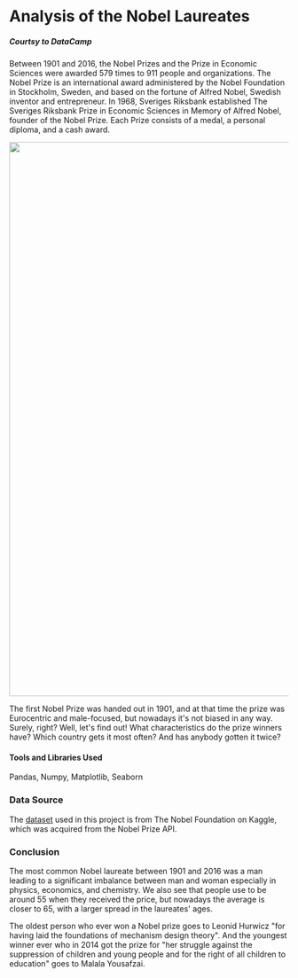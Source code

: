 # Analysis of the Nobel Laureates
##### Courtsy to DataCamp

Between 1901 and 2016, the Nobel Prizes and the Prize in Economic Sciences were awarded 579 times to 911 people and organizations. The Nobel Prize is an international award administered by the Nobel Foundation in Stockholm, Sweden, and based on the fortune of Alfred Nobel, Swedish inventor and entrepreneur. In 1968, Sveriges Riksbank established The Sveriges Riksbank Prize in Economic Sciences in Memory of Alfred Nobel, founder of the Nobel Prize. Each Prize consists of a medal, a personal diploma, and a cash award.

<img src="https://amazingwomenrock.com/media/zoo/images/48_Nobel_Prize_Winners_6f68196a54124e9398ca8d4e73e02c13.png" width="1000"/>

The first Nobel Prize was handed out in 1901, and at that time the prize was Eurocentric and male-focused, but nowadays it's not biased in any way. Surely, right? Well, let's find out! What characteristics do the prize winners have? Which country gets it most often? And has anybody gotten it twice? 

#### Tools and Libraries Used
Pandas, Numpy, Matplotlib, Seaborn

### Data Source
The [dataset](https://www.kaggle.com/nobelfoundation/nobel-laureates) used in this project is from The Nobel Foundation on Kaggle, which was acquired from the Nobel Prize API.


### Conclusion
The most common Nobel laureate between 1901 and 2016 was a man leading to a significant imbalance between man and woman especially in physics, economics, and chemistry. We also see that people use to be around 55 when they received the price, but nowadays the average is closer to 65, with a larger spread in the laureates' ages. 

The oldest person who ever won a Nobel prize goes to Leonid Hurwicz "for having laid the foundations of mechanism design theory". And the youngest winner ever who in 2014 got the prize for "her struggle against the suppression of children and young people and for the right of all children to education" goes to Malala Yousafzai.
